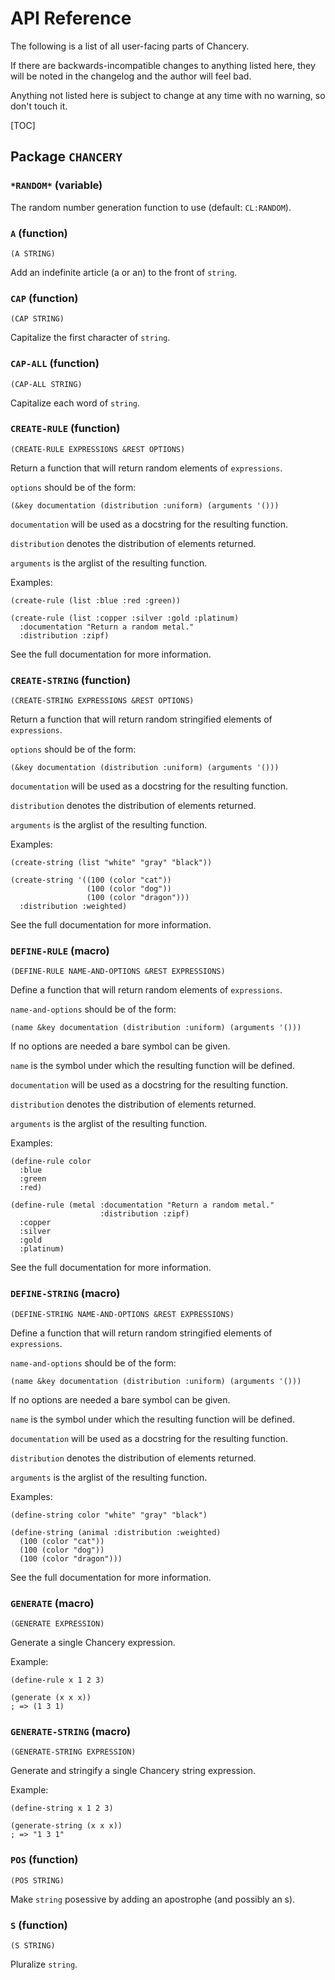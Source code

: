 # API Reference

The following is a list of all user-facing parts of Chancery.

If there are backwards-incompatible changes to anything listed here, they will
be noted in the changelog and the author will feel bad.

Anything not listed here is subject to change at any time with no warning, so
don't touch it.

[TOC]

## Package `CHANCERY`

### `*RANDOM*` (variable)

The random number generation function to use (default: `CL:RANDOM`).

### `A` (function)

    (A STRING)

Add an indefinite article (a or an) to the front of `string`.

### `CAP` (function)

    (CAP STRING)

Capitalize the first character of `string`.

### `CAP-ALL` (function)

    (CAP-ALL STRING)

Capitalize each word of `string`.

### `CREATE-RULE` (function)

    (CREATE-RULE EXPRESSIONS &REST OPTIONS)

Return a function that will return random elements of `expressions`.

  `options` should be of the form:

    (&key documentation (distribution :uniform) (arguments '()))

  `documentation` will be used as a docstring for the resulting function.

  `distribution` denotes the distribution of elements returned.

  `arguments` is the arglist of the resulting function.

  Examples:

    (create-rule (list :blue :red :green))

    (create-rule (list :copper :silver :gold :platinum)
      :documentation "Return a random metal."
      :distribution :zipf)

  See the full documentation for more information.

  

### `CREATE-STRING` (function)

    (CREATE-STRING EXPRESSIONS &REST OPTIONS)

Return a function that will return random stringified elements of `expressions`.

  `options` should be of the form:

    (&key documentation (distribution :uniform) (arguments '()))

  `documentation` will be used as a docstring for the resulting function.

  `distribution` denotes the distribution of elements returned.

  `arguments` is the arglist of the resulting function.

  Examples:

    (create-string (list "white" "gray" "black"))

    (create-string '((100 (color "cat"))
                     (100 (color "dog"))
                     (100 (color "dragon")))
      :distribution :weighted)

  See the full documentation for more information.

  

### `DEFINE-RULE` (macro)

    (DEFINE-RULE NAME-AND-OPTIONS &REST EXPRESSIONS)

Define a function that will return random elements of `expressions`.

  `name-and-options` should be of the form:

    (name &key documentation (distribution :uniform) (arguments '()))

  If no options are needed a bare symbol can be given.

  `name` is the symbol under which the resulting function will be defined.

  `documentation` will be used as a docstring for the resulting function.

  `distribution` denotes the distribution of elements returned.

  `arguments` is the arglist of the resulting function.

  Examples:

    (define-rule color
      :blue
      :green
      :red)

    (define-rule (metal :documentation "Return a random metal."
                        :distribution :zipf)
      :copper
      :silver
      :gold
      :platinum)

  See the full documentation for more information.

  

### `DEFINE-STRING` (macro)

    (DEFINE-STRING NAME-AND-OPTIONS &REST EXPRESSIONS)

Define a function that will return random stringified elements of `expressions`.

  `name-and-options` should be of the form:

    (name &key documentation (distribution :uniform) (arguments '()))

  If no options are needed a bare symbol can be given.

  `name` is the symbol under which the resulting function will be defined.

  `documentation` will be used as a docstring for the resulting function.

  `distribution` denotes the distribution of elements returned.

  `arguments` is the arglist of the resulting function.

  Examples:

    (define-string color "white" "gray" "black")

    (define-string (animal :distribution :weighted)
      (100 (color "cat"))
      (100 (color "dog"))
      (100 (color "dragon")))

  See the full documentation for more information.

  

### `GENERATE` (macro)

    (GENERATE EXPRESSION)

Generate a single Chancery expression.

  Example:

    (define-rule x 1 2 3)

    (generate (x x x))
    ; => (1 3 1)

  

### `GENERATE-STRING` (macro)

    (GENERATE-STRING EXPRESSION)

Generate and stringify a single Chancery string expression.

  Example:

    (define-string x 1 2 3)

    (generate-string (x x x))
    ; => "1 3 1"

  

### `POS` (function)

    (POS STRING)

Make `string` posessive by adding an apostrophe (and possibly an s).

### `S` (function)

    (S STRING)

Pluralize `string`.

